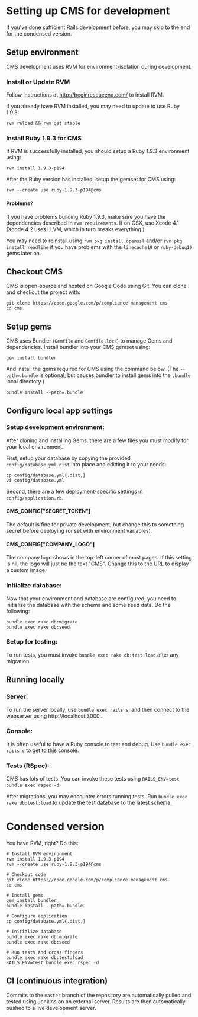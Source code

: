 Setting up CMS for development
==============================

If you've done sufficient Rails development before, you may skip to the end for the condensed version.


Setup environment
-----------------

CMS development uses RVM for environment-isolation during development.

### Install or Update RVM

Follow instructions at http://beginrescueend.com/ to install RVM.

If you already have RVM installed, you may need to update to use Ruby 1.9.3:

    rvm reload && rvm get stable

### Install Ruby 1.9.3 for CMS

If RVM is successfully installed, you should setup a Ruby 1.9.3 environment using:

    rvm install 1.9.3-p194

After the Ruby version has installed, setup the gemset for CMS using:

    rvm --create use ruby-1.9.3-p194@cms

#### Problems?

If you have problems building Ruby 1.9.3, make sure you have the dependencies described in `rvm requirements`.  If on OSX, use Xcode 4.1 (Xcode 4.2 uses LLVM, which in turn breaks everything.)

You may need to reinstall using `rvm pkg install openssl` and/or `rvm pkg install readline` if you have problems with the `linecache19` or `ruby-debug19` gems later on.


Checkout CMS
------------

CMS is open-source and hosted on Google Code using Git.  You can clone and checkout the project with:

    git clone https://code.google.com/p/compliance-management cms
    cd cms


Setup gems
----------

CMS uses Bundler (`Gemfile` and `Gemfile.lock`) to manage Gems and dependencies.  Install bundler into your CMS gemset using:

    gem install bundler

And install the gems required for CMS using the command below.  (The `--path=.bundle` is optional, but causes bundler to install gems into the `.bundle` local directory.)

    bundle install --path=.bundle


Configure local app settings
----------------------------

### Setup development environment:

After cloning and installing Gems, there are a few files you must modify for your local environment.

First, setup your database by copying the provided `config/database.yml.dist` into place and editting it to your needs:

    cp config/database.yml{.dist,}
    vi config/database.yml

Second, there are a few deployment-specific settings in `config/application.rb`.

#### CMS_CONFIG["SECRET_TOKEN"]

The default is fine for private development, but change this to something secret before deploying (or set with environment variables).

#### CMS_CONFIG["COMPANY_LOGO"]

The company logo shows in the top-left corner of most pages.  If this setting is nil, the logo will just be the text "CMS".  Change this to the URL to display a custom image.

### Initialize database:

Now that your environment and database are configured, you need to initialize the database with the schema and some seed data.  Do the following:

    bundle exec rake db:migrate
    bundle exec rake db:seed

### Setup for testing:

To run tests, you must invoke `bundle exec rake db:test:load` after any migration.


Running locally
---------------

### Server:

To run the server locally, use `bundle exec rails s`, and then connect to the webserver using http://localhost:3000 .

### Console:

It is often useful to have a Ruby console to test and debug.  Use `bundle exec rails c` to get to this console.

### Tests (RSpec):

CMS has lots of tests.  You can invoke these tests using `RAILS_ENV=test bundle exec rspec -d`.

After migrations, you may encounter errors running tests.  Run `bundle exec rake db:test:load` to update the test database to the latest schema.


Condensed version
=================

You have RVM, right?  Do this:

    # Install RVM environment
    rvm install 1.9.3-p194
    rvm --create use ruby-1.9.3-p194@cms

    # Checkout code
    git clone https://code.google.com/p/compliance-management cms
    cd cms

    # Install gems
    gem install bundler
    bundle install --path=.bundle

    # Configure application
    cp config/database.yml{.dist,}

    # Initialize database
    bundle exec rake db:migrate
    bundle exec rake db:seed

    # Run tests and cross fingers
    bundle exec rake db:test:load
    RAILS_ENV=test bundle exec rspec -d


CI (continuous integration)
---------------------------

Commits to the `master` branch of the repository are automatically pulled and tested using Jenkins on an external server.  Results are then automatically pushed to a live development server.

